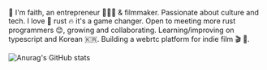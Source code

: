 🌊 I'm faith, an entrepreneur 👷🏼‍♀️ & filmmaker. Passionate about culture and tech. I love 🦀 rust 🔥 it's a game changer. Open to meeting more rust programmers 😊, growing and collaborating. Learning/improving on typescript and Korean 🇰🇷. Building a webrtc platform for indie film 🎬 💌. 

![Anurag's GitHub stats](https://github-readme-stats.vercel.app/api?username=FASelby&count_private=true&show_icons=true&theme=transparent)
